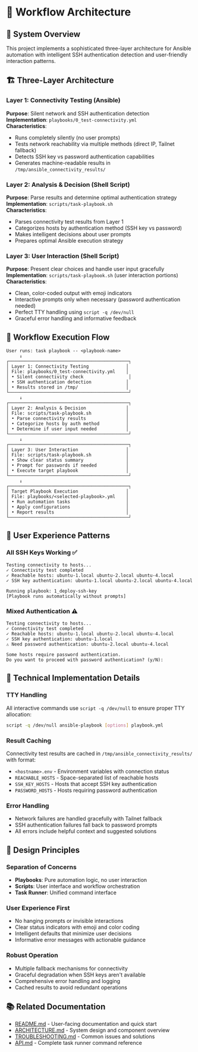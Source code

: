 # 🔄 Workflow Architecture

## 🎯 System Overview

This project implements a sophisticated three-layer architecture for Ansible automation with intelligent SSH authentication detection and user-friendly interaction patterns.

## 🏗️ Three-Layer Architecture

### Layer 1: Connectivity Testing (Ansible)
**Purpose**: Silent network and SSH authentication detection  
**Implementation**: `playbooks/0_test-connectivity.yml`  
**Characteristics**:
- Runs completely silently (no user prompts)
- Tests network reachability via multiple methods (direct IP, Tailnet fallback)
- Detects SSH key vs password authentication capabilities
- Generates machine-readable results in `/tmp/ansible_connectivity_results/`

### Layer 2: Analysis & Decision (Shell Script)
**Purpose**: Parse results and determine optimal authentication strategy  
**Implementation**: `scripts/task-playbook.sh`  
**Characteristics**:
- Parses connectivity test results from Layer 1
- Categorizes hosts by authentication method (SSH key vs password)
- Makes intelligent decisions about user prompts
- Prepares optimal Ansible execution strategy

### Layer 3: User Interaction (Shell Script)
**Purpose**: Present clear choices and handle user input gracefully  
**Implementation**: `scripts/task-playbook.sh` (user interaction portions)  
**Characteristics**:
- Clean, color-coded output with emoji indicators
- Interactive prompts only when necessary (password authentication needed)
- Perfect TTY handling using `script -q /dev/null`
- Graceful error handling and informative feedback

## 🔀 Workflow Execution Flow

```
User runs: task playbook -- <playbook-name>
     ↓
┌─────────────────────────────────────────────┐
│ Layer 1: Connectivity Testing              │
│ File: playbooks/0_test-connectivity.yml    │
│ • Silent connectivity check                 │
│ • SSH authentication detection             │
│ • Results stored in /tmp/                  │
└─────────────────────────────────────────────┘
     ↓
┌─────────────────────────────────────────────┐
│ Layer 2: Analysis & Decision               │
│ File: scripts/task-playbook.sh             │
│ • Parse connectivity results               │
│ • Categorize hosts by auth method          │
│ • Determine if user input needed           │
└─────────────────────────────────────────────┘
     ↓
┌─────────────────────────────────────────────┐
│ Layer 3: User Interaction                  │
│ File: scripts/task-playbook.sh             │
│ • Show clear status summary                │
│ • Prompt for passwords if needed           │
│ • Execute target playbook                  │
└─────────────────────────────────────────────┘
     ↓
┌─────────────────────────────────────────────┐
│ Target Playbook Execution                  │
│ File: playbooks/<selected-playbook>.yml    │
│ • Run automation tasks                     │
│ • Apply configurations                     │
│ • Report results                           │
└─────────────────────────────────────────────┘
```

## 🎨 User Experience Patterns

### All SSH Keys Working ✅
```
Testing connectivity to hosts...
✓ Connectivity test completed
✓ Reachable hosts: ubuntu-1.local ubuntu-2.local ubuntu-4.local  
✓ SSH key authentication: ubuntu-1.local ubuntu-2.local ubuntu-4.local

Running playbook: 1_deploy-ssh-key
[Playbook runs automatically without prompts]
```

### Mixed Authentication ⚠️
```
Testing connectivity to hosts...
✓ Connectivity test completed
✓ Reachable hosts: ubuntu-1.local ubuntu-2.local ubuntu-4.local
✓ SSH key authentication: ubuntu-1.local
⚠ Need password authentication: ubuntu-2.local ubuntu-4.local

Some hosts require password authentication.
Do you want to proceed with password authentication? (y/N): 
```

## 🔧 Technical Implementation Details

### TTY Handling
All interactive commands use `script -q /dev/null` to ensure proper TTY allocation:
```bash
script -q /dev/null ansible-playbook [options] playbook.yml
```

### Result Caching
Connectivity test results are cached in `/tmp/ansible_connectivity_results/` with format:
- `<hostname>.env` - Environment variables with connection status
- `REACHABLE_HOSTS` - Space-separated list of reachable hosts
- `SSH_KEY_HOSTS` - Hosts that accept SSH key authentication
- `PASSWORD_HOSTS` - Hosts requiring password authentication

### Error Handling
- Network failures are handled gracefully with Tailnet fallback
- SSH authentication failures fall back to password prompts
- All errors include helpful context and suggested solutions

## 🎯 Design Principles

### Separation of Concerns
- **Playbooks**: Pure automation logic, no user interaction
- **Scripts**: User interface and workflow orchestration
- **Task Runner**: Unified command interface

### User Experience First
- No hanging prompts or invisible interactions
- Clear status indicators with emoji and color coding
- Intelligent defaults that minimize user decisions
- Informative error messages with actionable guidance

### Robust Operation
- Multiple fallback mechanisms for connectivity
- Graceful degradation when SSH keys aren't available
- Comprehensive error handling and logging
- Cached results to avoid redundant operations

## 📚 Related Documentation

- [README.md](../README.md) - User-facing documentation and quick start
- [ARCHITECTURE.md](ARCHITECTURE.md) - System design and component overview
- [TROUBLESHOOTING.md](TROUBLESHOOTING.md) - Common issues and solutions
- [API.md](API.md) - Complete task runner command reference
